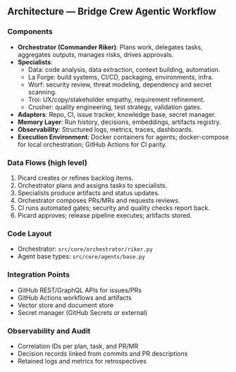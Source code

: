 ## Architecture — Bridge Crew Agentic Workflow

### Components
- **Orchestrator (Commander Riker)**: Plans work, delegates tasks, aggregates outputs, manages risks, drives approvals.
- **Specialists**:
  - Data: code analysis, data extraction, context building, automation.
  - La Forge: build systems, CI/CD, packaging, environments, infra.
  - Worf: security review, threat modeling, dependency and secret scanning.
  - Troi: UX/copy/stakeholder empathy, requirement refinement.
  - Crusher: quality engineering, test strategy, validation gates.
- **Adapters**: Repo, CI, issue tracker, knowledge base, secret manager.
- **Memory Layer**: Run history, decisions, embeddings, artifacts registry.
- **Observability**: Structured logs, metrics, traces, dashboards.
 - **Execution Environment**: Docker containers for agents; docker-compose for local orchestration; GitHub Actions for CI parity.

### Data Flows (high level)
1. Picard creates or refines backlog items.
2. Orchestrator plans and assigns tasks to specialists.
3. Specialists produce artifacts and status updates.
4. Orchestrator composes PRs/MRs and requests reviews.
5. CI runs automated gates; security and quality checks report back.
6. Picard approves; release pipeline executes; artifacts stored.

### Code Layout
- Orchestrator: `src/core/orchestrator/riker.py`
- Agent base types: `src/core/agents/base.py`

### Integration Points
- GitHub REST/GraphQL APIs for issues/PRs
- GitHub Actions workflows and artifacts
- Vector store and document store
- Secret manager (GitHub Secrets or external)

### Observability and Audit
- Correlation IDs per plan, task, and PR/MR
- Decision records linked from commits and PR descriptions
- Retained logs and metrics for retrospectives


